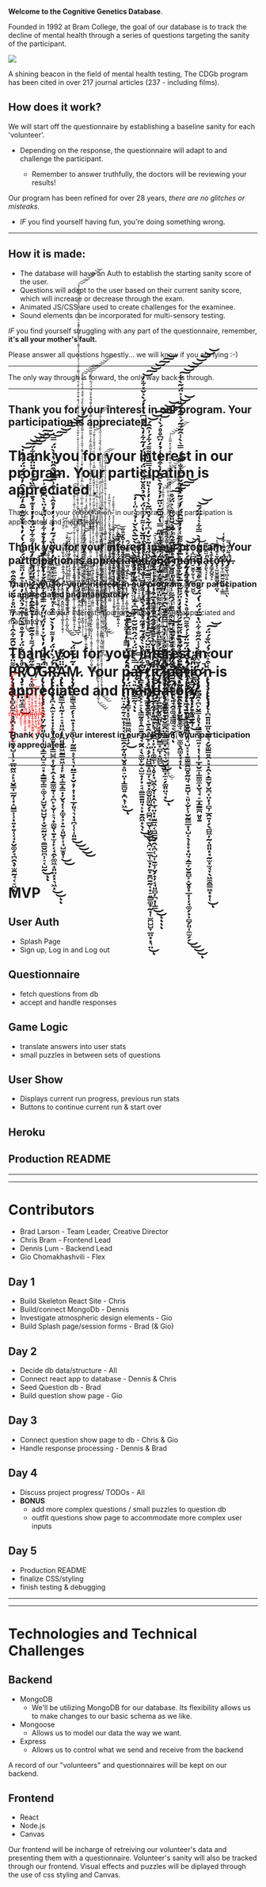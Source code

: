 **Welcome to the Cognitive Genetics Database**. 

Founded in 1992 at Bram College, the goal of our database is to track the decline of mental health through a series of questions targeting the sanity of the participant. 

![](https://webfilms-films.s3.amazonaws.com/github/bramcollege.png)

A shining beacon in the field of mental health testing, The CDGb program has been cited in over 217 journal articles (237 - including films). 

## How does it work?

We will start off the questionnaire by establishing a baseline sanity for each 'volunteer'. 

* Depending on the response, the questionnaire will adapt to and challenge the participant.

    *  Remember to answer truthfully, the doctors will be reviewing your results!

Our program has been refined for over 28 years, _there are no glitches or misteaks._

* _IF_ you find yourself having fun, you're doing something wrong.


***

## How it is made:

* The database will have an Auth to establish the starting sanity score of the user. 
* Questions will adapt to the user based on their current sanity score, which will increase or decrease through the exam.
* Animated JS/CSS are used to create challenges for the examinee.
* Sound elements can be incorporated for multi-sensory testing. 

_IF_ you find yourself struggling with any part of the questionnaire, remember, 
**it's all your mother's fault.**

Please answer all questions honestly... we will know if you are lying :-)

***

The only way through is forward, the only way back is through. 


***

## Thank you for your interest in our program. Your participation is appreciated.  

# Thank you for your interest in our program. Your participation is appreciated .  

Thank you for your c̵̢̢̢̧̧̛͍͉͖̠͕̫͍̗̞̩͈̞̞̪̩͓͉̩̻͍̖̻̘͎̥̮͖͓̼̞̞̤̝̦̤̬̫̮̘̳͚̭̠̲͚͂̇̑̿̉̈́̀͌͋̆͂̐̅̅͜͜͠ͅǫ̶̨̧̡̨̛̘̗̹̯͖̙͉͕̗͎̞͕̙͚̻̬̥̺̭͉͓̬̟͓̪̲̭̰̥̹͚̜̻̩͕͔͕̰̺͖̩̟̪̫̲̦̭͖̼̫̳̔̃̄̈́̄̉͊̒̆͗̿̍͋̐̈́̓̅͊͋̍̂̃̉͂̀̄̓͗́͐̓͋̄̈̈́͐̓̇͊̀͒̈͂͒̈́̅̇͆͒̓̾̀̎̂̉́͂̄̈́́͊͑͊̔͂̓͗̀͒͑̎̿͆́̍̃̅̾̋̒́̍̍̎̓̆̈́̾̉̎͊͑̈́̓̏̓̅̋̀͛͊͊̔̈̀̿͌̆̇̆̿͂̉̏̈́̆̈́̃̓͆̍̉̆̚̕̚͘͘͘͜͜͠͠͠͝͝͠͝͝͝͝ͅͅͅơ̶̡̡̧̨̧̨̢̡̧̡͈̱̤͖͚͕̟͇̣̮̻̫̳̪̪͔̝̟̳̩͖̱̻̖̝͎̫̜͖͚̞͉̞͇͎͕̠̤̱̯̖͚̭̥̳̼͚̫͙̘͍̦̦̺̖̦͈̜͚̦̳̺̹̝͈̜̗̹̜̗͊̂́̿̑̈̀͆̉͑̈́̓͑͆͛̿͋̓̂̈́͐͒̀͊̒̍̔̾́̇͌̆͗͋̃̒̀̃͒̒̂̿͂̐̄̑̏̓͗͒̀̌̿̀͂̉̏̊̌́͑͊̄̐̇̎̾̏̍̇́͊̇͋̚͘͜͜͠͝͝͠͠͠p̷̢̧̢̧̡̢̨̡̢͍̙͕̣̯͇̥̰͚͚̣͔̗͈̻̫̟̟̰̣̩̼̬̖̟͓̦͇̦̲̜͈̪̪̼̥̳͔̻̺͈͕̰̞̻̞̗̬̳̞͍͔͔̠̤̜͈̤͔̫͉̰̞̜̝̹̰͔̣͉̬̳͚̪̗̜̱̲̞̳̥͙̦̤̆͌̋̒̈̒̾̈́͑͂́͊̐̕̕͜ę̴̨̡̡̧̧̨̢̨̛̛͎͕̩̟͙͕͔̼͍̠̟͉͇̦̻̤̩̲̦̰̟̱͚̮͚̘̠͈̩͙͚̠̲͈̟̞̭̯̝̝̙͍̹̼̱̦̬̹͕̜̩̝̹͈̪̭͉̬͚͚̩̳̩̫̮͔̜̪̺̘͔͙͎̼̖͙͚̝̯̖̯̠͚̦̲̹̺̗̪̮͕̺̭̪̐́̀̂̆͗̆̊̿̔̊̃͋̅͋̍͌͗̾͊̉̉̇̔̄̾̆̃̒̓̊̊̋̅͆͂̉̅̌̒͛̿̏̅̿̌́͊̈͋̿̏̋̅̈͛͊̀͌́̃̌̾̑̐́͂̈́̈́͋͗̆̎̈́͆̕͘͘͘̕͜͜͜͝͝͠͝͠͝͝͝͠͠ͅͅͅͅͅr̴̛̛̛̯͎͖̙͙̳̗̙̪̳̞͈̦̣̘͓̫̗̟̙̍̓̎̅̏̉̈̌̿͌͛̓̍̀̆͌̏̔̆̊̒͗̃̿̑͑̍͑̍̂̈̓̏̇̈́͒̂͋̽̍̓͊̑́̚͝͝͝͠ͅą̷̨̨̨̧̢̡̧̡̧̧̛̻̺̙̘̤̰͇̣̣̮͖̺̮͚͔̩̥̦̜̘̦͓̼̘̱̺̱̱̳̖̞͎̗͓͉̹̟̣̘̗̠̗̺͇͕̣̝̟͉̝̜͉̯͉͕͔͓̖̖̻̬͖̳̼͚̘̝̟̱͈̟̩̦͇̮̦͉͎͈̜̝̜̰͙͇̺̝̹̙͇̖͉͈̰̘̪̱̺̪̦̯̙͔̗̥̩̬͍̳̠̖̭̺̗͔̇̅͐̉̎͑͛̿̓͒́̍̌̔̄̇͂͗͜͜͜͜͝ͅt̶̨̨̢̢̡̢̢̡̢̛̛̛̼̹̬͔͓̜̱̗̭̝̖͇͚͍̟̜̫̻̬̘̯͕̱̟̹͕͎͎̗̗͓̜̟̹̫̰͚̲̦͍̦̙̼͈̼̘̗͍̳̩̘̬̥̫̭̬̙͎̹̘̥̞̯̘̦͙̼͉͙̯͖̳̻̖͔͎̺̠̫̻̗͔͇͍̼͇̙̱̟͍̫̟̬̹͈̫̣̮͓̦͙̗̙̼̞̰̝̜̩̤͚͈͇̿̓̈́́͗͊̃̎̌̔̀͐̒͂̃͑̓͑̾̈̓̉̈́̾̑͒͊̋̒͑̇̏̎̀́̏̽̋̓̈́̀̅́̾̀̑̑̈̀́̍̐́͗͘̕͘͜͜͜͜͠͝͠͝į̶̨̨̧̧̢̧̰̖̻̩͓̜̖̖̼̼̠̖̳̳̳͉̠̠̮͎̮̗̮̲͇̻͙̥͚̺͖̻̻̫͖̝͈͇̩͕͉̯̰͇̜̠̣͖̼̹͉̘̜͙̳͖̮̝̬̟͉̗̞̣̳̝͉̯͍͙̜̝͈̮̟̱̦͚͉͈̖̞̭̣̳͕̍̿̐͊̐̒̾̀̄́̔̔̓̿̊͗͂́̄̎̄̆̆̎̀̒̓̾̊͘̚͜͜͠ȏ̴̡̧̡̢̧̧̢̢̢̧͇̻̖͍̬͍̦̫̱͍̞̠̥͈̫͙̬̻͓̣͍̻͍̯͔͍̬̘͍̪͖̰̼̺͕͍̗͇̬͇̻̯̼̙̞̟̥̜̦̙͍̟̮͉̙͎͉̬̙̝̜͉̭̹̼̲̓̾̾͊́́͗́̐̀̿̇̋͊͛̎̓̄́̀̔͊̍̀́͒̄͆̔̃͊̄̏̚͜͜͜͠͠͠ṇ̵̡̡̹̤̝̱̱͓̮̥̘̮̜̘̞̟̞̟̖͙̮̘̫͖͚͔̩̣͇͎͉͕̖̰͉̳̙̫͕͎̝̹̪̠̜͊̈̈́̀̄̈̅̏̊͒͜͜ ̷̨̡̧̧̨̨̨̡̛̱̰̠̥͈̭̺̝̤̻̙̩̳̹͙̜̗̙͚̗̱͉̹̲͔̠͉̼̯͖̱̝̦̦͉̝̝͎̈́̑͌͒̂̍̈́͜͜͜ͅͅ in our program. Your participation is appreciated and ̷̲̟̫̌͝m̵̠̳̓ä̸͎n̸͇̫͋ḑ̸̨͊͂͝a̴̫̯͗̋ṭ̵̇̏o̸̧͓̝̓́̌ŗ̴̡̛̓͋y̷̹̒̔.  

## Thank you for your interest in our program. Your participation is appre̶̠͎̱̤͓͖̮̪̩̩͛͒̍̍̊̈̏͝͠ć̵̢̙̖͇̩̥̳̜͍̟̮̮͓̀̒̀̃̂́̒̆̑͜ͅi̶̥͇̭̰͇̮͔̳̗̭̲͎̼̋̎͛̀̂̓̌̑̌̐̋͜a̶̛̲͍̘̼͆̅̿͂͛́̑͘͜t̴̳̗̘̤̆̔̇͊̏e̸̥̙͍̹̓͋͑̉̅͛d̶̨̮̠̙̯̀̔̎́͗̂͐̔ ̸̲͔̑ͅa̸̧̗͒̀͌̚̕n̷̡͓̬̰͎̻̖̖̮̪͓̘͂̓̔̓͆͊̓̆̎̚͝͠͠ḋ̸̰̝̝̠̫̳̆͋́̾͌̍̂̎̀͐̉͒̄̕ ̴̟̮̟̦̫̻̹͚̯̗̽̊̎́̈́̅̆͐̿̿͗͝͝m̶͚̹̤̼̻̱̾̈́̈́͗̓̑á̸̡̯̣̱̫̲̬̱̣̻͇̝͍n̶͍̮͇̹̬̝͉͇͖̠̺̻͆͆̽̇͗͊͗͘͜͝d̴̗̱̺̖͚̪̉͋͌̍͝a̶̧͈̖̘̣̦͓̓̈̂͊̉̅̚̚t̵̡̳̗̻̯͓̙͒̾̃̊̚͠ơ̶̧͕͖̮͇̱̳̬͈͉̻̌̇͒͐̑̑̾̕̕͘͝ͅr̷̡̫̜̼̮̪̰̮̘̲̞̝̲͇̈́͋̅̄͛͋̽͑̚͘͘̕̕ÿ̶̬̮͉̻̠͍͙̣͔̥͍̪́͂̈́̋̿̚ͅ.  

### Than̴̨̢͖̹̜͓̣͍͉͙̠̥̬̻͇̮͖͍͍͉̣̟̔͜͜k̸̥͓̹̞̲̮͖̦̰͚͓͇̺̼̜̈́̀͌̂͆͒͜͝ ̶̢̢͓̮̠͇͓̖̜̭̣̣̺̳̼̼͎̹̭̬͍̥͍̫̙̬͇̫̉̋̔̀́̇̉͊̇̐́̓̚ỵ̸̧͓̠̣͓̝͍̯̬̝̙̔̾̒͗̅̍͑͌́̅̽͊̕͘͠͝ͅǫ̸̛̞̞̼͓̟̭͓̰͋̐̔̔̂̊͊̓̃̎͋͌̀̈͆́̍̊̍̒͂̒͘͘̕̚ŭ̴͚͕̐̈̓̿̀͋͋̐̊͌̽͘͝ ̴̢̧̛̤̭̜̃͌́̏͌̈́̽̎̆̽͑͘̚̕f̴̨̡̛̛̻̩̮̲̭̗̳̍͗̅̿̽̎̈̕͜͝ǫ̶̮͙̯̩̹̪̭̝̦̰̩͍̤̖̥̍̄͝ṙ̷̨͚͕̹̫̰̪̦̭̳̺̫̯̝̪̻̣̘͇̦͓̖̙͍̖̣̓́́́̑͒̅̾̅̈͋͊̀̏̊̄̆̈́̚͘ ̴̧̡̨̡̨̯̭̲͓̻̞̤̱̞̟͎̟̙̪͙̞̻͓̪͑̓̓̏͗̀̓̇̋̾̀́̂͆̓̿̇̓͋̀̄͗̕͜͜͜͝ŷ̸̝͉̰͔̭̗̲̱̞͓̩̮͉͓͛͐̋̆́̑́̓̈͆̓̃̓̑̓͊͒̈́̒̈́̚ȯ̴̧̧̮͈̲̗̬̰̣̜͔̻̥̱̠͈̘̭̤̭̹͍͙̹͑̋͊̉͐̎̑̓̇̆͜͜͠ͅủ̸̢̡̹̞̟̬̣̟̤͓̲̫̦̯̟͚͔̦͈͖̙͉̱͈͑̽̂̊̀̅͠͝ͅr̵̯͖͕̘͍̹͍͚̓̔̏͌̒̽͆̀͆̓̓͌̐́͑̏́̀̓̀̓͌̒͝͝͠ ̸̢̲͔̬̞̂͊͑̇͊̊̑́͌̂͂̽͛i̵̧̡̧̡̹̳͔͓̟̘̮̙̞̪͙̥̯̜̝̲̻̪̞̻͙͓̟͋̒̂̅n̴͉̳̯̠̞̬̹̦̯̜̝̅̉̎͗̉͌̀͋͘͘̚͠t̵͈͇̺̮̞̟̭͚̟̫̖͍̫̤̑̍̆͜͠e̷͔͕̮̮̫̝͈͔͙̙̥̲̮͊͌̄̈̈́͂̏͑̐̒́̀̏̇̎̈̌̎̀́͒̔̇́̕͘͘͜͝ŗ̶̡̩̰̝͇͙̟̲̜͎̩̱͉͖͇̦̟̗̦̼͓̭̫̘̌͜ͅͅe̶͚̞̜͎̳̣͖̰͐̿͗͌͐̐̂͋̏͛̍͂͋̓̂͌̋͊̋̀̇̉̈́̚͝͝͝s̶̢̛͉͇͓̟̹͕͓̦̗̱̮̗͇̫̮̄̓̀̾̓̆̿̇͋̔͋̄̈́͌̈́̒̕͜͝ţ̶͍̺̙͚̤̤̗̜̰̪̹͚͙͈̗͚̯͈̩̮̔̊̍̑̋̂̔͂̂̅̔̌́̈́̃̈̀̂̈́̍̏͑̀͂̾̚͠͝ͅ ̴͉̉̓̂̈̾̑̆̀͐̉̀͠͝͠ỉ̵̢̢̨̯͙̟̼̥̘͎̪̪̼̼̳͖̄̈̀̈́͂̾͛̿̅̀͋̇̉̋͘͝n̷̨̢̝̪͙̣̠͙̯̫̟̯͓̬͈̹̭̙͙̱̖̲͛̿̊̓͂͜ ̷̢̠̹͓͍͕̊͗̓̃̌̚͜͜o̶͇̠̐͌̊̄̂̿̈̑͗͂͗̀̚͝ͅu̴̞̟̹͍͙̲̻͑͌̀͐̄̉̌͊͆͊̑̔́̇͋͋́͛͋̚̚r̶̢̧͉̦͚̱̥̻͔̠̩̙̤̰͖̳͙̘̘̳̮̤̮̠͇͙̟͇̻̈́̽͑͑̀̀̿̚ ̷̢̢̧̡̢̢̣͙͈̮̱͈̪̫̪̮̦̘̜̙̳̠̚͜p̷̨̨̰̯̫̪̤͚̰̝̖̬̦̟̤͙͕͉̰̙̟̟͖͐̈̍̀̌̽͘͜ͅr̷̨̧̦̟̠̜͙͇͎̩͚̬͈͖͉̱̞̹̘̭̹̺̭̮̠͗͌̄̆̈́̄͗̈́́͆̾͂̀͗̔̃͂͂͌̈́̽̋͘̕͜͝ogram. Your participation is appreciated and mandatory. 

Thank you for your interest in our program. Y̵̡̢̡̪̣̦̤̺͔̜̞͔̭̭̩͕̬͙̟̤͙̰̠͍̺̟͔̼̦̥̹̜̭̯̦̦͚̣͕͈̟͚͙̰̙̳͈̲̭̘̠̮͖̰̜̭̥̯̬͕͍̦̝̩̩̘̱̲̘̻̼̹̗̙͓͂͜͜͜͜͜ͅỜ̷̡̨̨̪̥͕̪̥̳̭͚͙͎̜͙͍̘̬̰̗͇͙̞̠̭͚͙͙̤̖̻̬͍̩͈̐̔̆̒͌̃́̒̂͌̊̀̔͗̃̔͌̈́̋̐͑͜͠ͅƯ̸̧̡̛̗̜̳̤͈̠̣͉͙͉̱͕̺͚͈̗͖͎̭̼̫̝̳̱̟̦̼͙̳͎̣͇̻̪͖̮̠̮̬͎̪̭̖͆̓͌́̔́̊̈̃̎̃̐͛̐̌͒̐̀̉̃͗̿̾͌̍̅̈́̉̀͛̈́̌̀́͋̌̃̑̂̇̆̃̋̌̇̀͗̀̈̉͑̽͂̓̐̍͋̈́̈́͛͗̋͌̅̑̒̚̚̚̕̕̚͝͝͝͠͝͠͠͝͝ͅͅ ̷̨̡̨̢̨̨̢̡̡̡̢̢̢̡̛̛̛̟͖͉̼͇̪̖̟̝̫͉͔͖͙͖͎̥̮̤̦̺̩̗̹̬̻̫͕̺̥̗̬̰͈̗̼̰͍̱̫̦̰̺͉̗͖͎̱̦͍̩͈̰̼͎̩͓̹̪̳͔̫̞̱̭̪̲͙̯͖̙̰͚͔͎͚̠͔͇̥̗̟͔̯̞̗͓̼̠̗̮̣̲̖͗͒̀̀͌̈̆͒̈͑́̎̊́̿͆͗̑͛̇̈̎̾͒́͆̃̎̽̈́͑͋̏͆͊̈́̓͆̔͆͊̿̊̂͛̄̈́̉̽͊͋́̋̂̍̊̌̐̏́̔̓̈́̓̃̇̋̋̓͒̀̐͂̌̓̋̒͘͘͘̚̕̕͘̚̕͜͜͠͝͝͝͠͝͝͠ͅÀ̷̢̢̛̛̺̭̳͇̭̠̪̻͍̦̩̖̥͍̯̦̓̍͛́̀̈́͋̾̄̓̔͑̈́̏̃́̾̍̎͒̇̅̾͑̿̂̾͛̐̑̂̾̽͂͒̑̓́́̇̀̈́̏̄͊̾̍̈́̍͂̊̋̏̾̆͆̾̊̃̊̅̒̈́̈́̈́͒͊̎̿͛̽̀̄͛͗̊̇̅̊͌̇̔̇͌̀͊̈̾̄̿̅̓͐̚͘͝͝͝͝͠͝͝͠R̴̡̡̡̢̨̡̡̤͕͓̰̲͔̩̣̞̘̰̯̪̫̙̮̟̬̩̜̤͔̙̹̩͚̜̖̤͉͇̫̻̭̬̠̼̰̪̣̥̗̗͖̠̞̪̘̘̦̪̳̠̭̮̥͈̞͉̖̰̪͇̳̖̳̯̫̮̼̣̯͑͒̈́̐̋̾͌͜ͅͅͅͅͅE̸̡̢̡̢̨̡̛̞͓͙̞͇̭̞̰̟̠̝̗̠̼̙̙͔̞͇̻̖̙̬͔͙͍͚͎̙̜̝̮̣̹͖̥̖̼͓̳͕̖̬͍̦̰̩̩̭̝͈̫͇̮̗̖̲͈̘͓̥͈͈͍͛̄̆̔͗̋̈́̍͒͊̓̽͛̏̈̈́̃̿̓́̈́̐̿̊͂̾̊̅̍̓̓̐̍̿̋̉̀̿̊̍́̉͋̀͛̓̂̌̐̌̎̉͋̑͋̈́̆͛̓̃̍̇̐͋̈́̎͌̔́͊̎͗̚̚͘̕͘̚̕̕̕͜͜͜͝͝ͅ appreciated and mandatory.  

# Thank you for your interest in our P̴̢̨̡̡̢̨̨̛̻̝̺̼͔̖̥̪̩͔͕̱̬̜͖͙̺̜̹͕̲̤̰͖͕̙̘̮͇̩̲̰̜̣̝̺͇͎̹͓͍̟͍̜͔̘̙̮͚̗̘̪̭̖̞̫̯̰̘͔̠͖͌̈́͊̍͐̌̑͂͋̂͑́͒̓͌̈̊͐̆̈́̓̏͒̑͒͘͘ͅŖ̸̡̛̛̛̞͎̜̰̣͖̞̳̣̊̽̌͛͋̈́̍̒͊̊̅̀̋̍̐̃̉̈̊̈̓̇̽͛͊̒̈͌̈́̈́̐̔́̔́̓̔̔̐͂̐̅̂̒̋́͊͐̂̓̌̑̄́̈́͋̊̇̚̕͘͘̕̕͜͝͠͝͝͝͠Ơ̸̛̛̝͔͚̲͊̋̄̽̀̔́͌̍͒̃͊͑͑̇̍͂̑̃̑̇͆̐̅́́̀͂̈́̎̀̿̓̄̓̓͌͋̌̈́̏̓̓̇̽͊̉̄̾̿̏͋́͑̄̈̈́̊͋́̚̕͘̕͘̚͠͝͝͝Ģ̷̢̨̧̡̢̨̧̗̝̠̖̟̤̦̰̙͈̜̜̹̩̤̟͇͓̺̠̼̠͙̝̳̳̞͇̠͚̜̦̺̬̞̺̺̬̹̟̬̼̰̤̗͉̼͇̬̺̪̹̠͔̺̰̈́̄̑́̈́̓̔̌͐̇̒̈́̎̈̓̋̿́͒͋̏̎́́̔̌̐͊̿͑̊͋̀̐͋͌̾̏̉̽̈͛̀͆̃̈́͐̚̚̕͜͠͠͝ͅͅR̴̡̢̢̢̡̡̧̛̛̛̪͕̯̫͕̦̣̣̩̙̥͎͚͍̠͙͇̺̪̝̹̮͙̭̝̖̝̳͚̱̜͔̪̙̟̬̜̠͉̟͚̬̜̱͓̫̩̙͔̘̭̙͚͖̟͈̤͙͓͉͖͓̉́́̀̓̈́̓̽͌̓̀̀̌̿͒͑̽̈́̽̈̐͛͊͑͑̊͛̓̓̓̋̆̏̽́̃̓̓̾͑̒̓̊̂͛̅̾̑͗̅̓̌͒̑̎̔̔̀̈́̿̕͘̚̚͜͜͝͠͝͠͠͝͝ͅͅÄ̴̧̢̢̛͍̖̲̬̳̲̜͈̰͎̠̠̘͈͖̦͓̪͈̬̱͖̰͇͍͖̩̞̙̤̯̜̳͓̳̣̦̬̖̦̜̣͚̣͕̟͍͔͈̮̞͎̘̺̫̥̹̈̈́̏̋͜͜Ṁ̷̨̨̡̨͖̞͚͇͉̳̗̙̜͍̟̹̝̼͎̠̹̰̼̳̝͔͔͉̩̤̳̣̟̮̝̦̝͎͓͓̲̦͈͉͉͓̘̪̜̜͎͈̱̃̓̅̋̈́͜͜͜͜͜͝. Your p̵̢̡̨̢̢̤̠̣̰̠̱͔͍̝̹͓͔̝̝͇̯̗̰̣͈̘̮̥̝͈̠̤͎̩͇̻͍̝̪̖̹͖̓̒̈̂̈́̿͊̒̔͌̊̈͜ͅą̶̛̛͉͍̝͎̥͇̰͉̍̿̀͒̆̈́̍̈́̂̈̃̆̃͐͗͑͆̽͂̾̉̎̍̀̑̌̓̓̇̓̂̀͑͆̀̀̆̅̀̂̀̌̍̉͛͑̈̾̓̕̚͘̕͠ͅͅr̴̨͇̖̼̰͓̼͓͕̠͕̖̳̰̥̞̯̫̱̻͙̘̰̯͔̖̼͚̙̮̝̺̫̟̦̟̠̘̼̳̱̱͈̘͕͙̱̭͖͙̖͔̀͋̋̔̊̏͛̀̋́͂͗͊̋͐̏̽̈́̀̑́͑͌̆͌͗̐̈̈̃̒͑͑̾̋̍̈̅̌̔͐͌̓̾̍̈́̔̑̉̈̊̌̈́̏̌̈́̈̌́̈́̒̃͋̒̀̑́͊͆̔͑̓́̀͐̌̽͋̓͘̚̕͜͜͜͝͠͝͝͠͠͝t̸̨̧̢̡̧̢̢̡̢̛̛͓̳̪͕͔̱͓̯͉̼̲̙͕͖̝̗̦̤̪͇͓͈̫̦͉̱͙͓͚̮͈͚̮̗̦̻̪̘̲̬̜͈̮͙̣̖̪͔̲͍̜̫͙̙͍̞̱̪̱̰͔̟̠͍̳͚͙̰͓̜̫̪̺̺̞̲̤͙̣͉̤͆̊͆̄͗̄̈̌̈́̌̄̓̍̀̓͋̈́̎͌̿̽̓̋̿͊͊͑̄̋͐̏̋̽̍͂̽̆̒͆͑͂̀͗̏͆̃̀͗̒͐̍̀̎̿͐́̿̅̈̏͌͌́͋́͗̂̂́̕̚̚̕̕͜͝͝͠͝͝͝ͅi̵̡̨̡̢̨̡̝̰̞̭͔͓͍̺͓͓͉͍̬̳̩̟̤̩͎͚̳̹̤̹̥̦̘̺̭̹̬̜͓̭̩̲̘̤͙̣̫͇͖͔̪̳̰̠̭͔̪̜̺͎̱̫̹̬̗̟̦͔̘͈̻̦̪̣̜̳͒̓̍̂̓̌͆̀͌̏͌̐̂͆̇̂͌̑̀̃͒̾̊̒̾̍̃̀͊͒́̀̚͜͜͠͝ͅͅͅͅc̷̡̢̛̛̛̛̝̩̭̜̫̜͍̰̪̮̥̻͈͙͎͎͚̣̺͇͓̻̩̝͖̻̈̓̎̈́̈́̉͌̎͋͋̔́̀̓́͒͌̎̍̅͐̋͒̍̅͑́̃̃͑͆̀̍̏̃͑͆̋̿̔́̄͆̃̇̈̃̓̉̒͒̀̄̉̓̀͒̓̍͑̉̒̈͆̊̊́̀͑͘͘̕͘̚͘͘̕̕̚͘̕͜͜͝͠͝͝͝͝͝i̵̧̧̨̨̧̛̛̗̥͔̬̱̥͙̟̬̬͚̭̤̟͇̫̻͙̮̖͔͉̮̺̣̻͓̼̠̗͚͈̤͉͙͆̀͆̈̑̄̊̉͑̓̔͂̿̑̄͂̏̀̂̉̍̃̓́̈́̌̿͊̏̒̈́̚͘͘͜͝͝͠ͅp̴̡̛̬̻̍͂̈̑̅̈́̊̆̾̇́̀̿̀͒̿̄͗́̑͌̾̈́̎͗͌̌́̈́̄͑̓͛̑̽̂̾͂̾̆̎̌͌͛͐̈́̊̚̕̚̚̚̕̚͘͠͠͠͠͝ą̵̨̛̛̰͚̪͓̱͉̤̟̜̹̬͚̥͚̘̫̥͉̫͚̖̭͚͓̘̟̩̏͊̐̋̉͗͂͑̏̀̈́̃̃͛́̎̏̒̒̽̈́̎̃͌̅̽̆͐̐̍͋̅̓͛̍͌͊͑̓̒̄̃̑̈́̓́́͂̇̂͗̃̌̅̿̍̐̅̃́́̿͛̀̾̂̃́͂́͛͂̂̈́͑̾͐̈́̃̀͋͘͘̕͠͝͝͝͝͝͝͝ͅţ̵̨̢̡̢̧̛̛̞̩̼̩̜̭͈͇̲̟̮̫̺̝͈̘̺͔͕̩̱͚͇̯̻̥̰͖̘͍̱̺̜̠͈͕̮̙̹̮̰̳̲̟̩̺͔̖̹̞̞̟̤̘̝̳͔̮̱̻͕̝̮̥̣̲͓̩̦̘͚̗̟͕̻̗͈͎̼̫̗̗́̒̀̽̑̈́͂̈͐͗́͒͌͆͋̊̀̇͛̔͊͐͗̆͑̂̓̃́͌́̽͒̐͘͘͜͜͜͜͝ͅi̷̫̦͇̤̰̲̯̰̙͓̙͍͚̟̗̖͎̓̒̕͜ơ̷̧̧̧͓̮͚̯̞̪̙̬͇͕̥̖̩̻͇̥̘̼͍͔̣̜͔̹̲͙̮̼͎̳͚̼͓̬͉̘̠̲̣̳͇̪̤̥̱̓̌͛͆͋͗̾̑̋̐͋̈̔̅̈́̈́̔́̈́̌̊͆̊̿̌͐̀͂̌͋̎͗̀̀̿͋͛͑̋̈́̄͘̚̚̚͝͝n̵̨̢̧̧̨̢̢̧̡̨̩̪̱͈͈̲͈̖̤̱͉̗̬͚̳͍̯͕̘͓̭͕̣͇̬͓̮̪͔̤͓̹̻̹̲̭͍̩̗̖̻͖̦̰͔͈͈͙̘̰̫͓̫̘̞̖͖̼̯̳͖͙͙̜͑͒͐̏̆̉́̏̐́̈́͜͠͝ͅ is appreciated and m̷̨̧̡̳͙͓̞͈̼̳͖̪͕̼̩̗̈́̒͌͗̔̀̓͊̿̓͑͆̿̈́̿̄͂͜͝͠ạ̴̠͊̓̂̌͑̍́̈́̿̚n̸̡̲̰̮̯͔̜͌d̶̡̰͉̻̪͉͙̮̰͉͚̻̆̐̈́̂̈́̑͛̑̚͘͠a̶̙̗͚̥͇̮̼̓̉̌́̆̇̏̔͂̄̊̚ͅt̴̢̛̛͍̘̭̞͚͔̳͚̠͔̰̜̘́̑̄͆̑̌̆͒̋̈́͐̒̇̓́̅͑̉̕͝ͅő̷̪̭͕͍̩̘̺̔̇͌͛̑͊̈́̌̍̾̈́̀͜͝r̴̨̨͖̖̱̱̜̦͉̺͚̻̂̎̽̑́̃̾̔̽̔̕y̵̨̛͔̗͎̖͖̰̰̓̈͌̆͒́̔̊̂̎̚.  
<span style="color:red">m̷̨̧̡̳͙͓̞͈̼̳͖̪͕̼̩̗̈́̒͌͗̔̀̓͊̿̓͑͆̿̈́̿̄͂͜͝͠ạ̴̠͊̓̂̌͑̍́̈́̿̚n̸̡̲̰̮̯͔̜͌d̶̡̰͉̻̪͉͙̮̰͉͚̻̆̐̈́̂̈́̑͛̑̚͘͠a̶̙̗͚̥͇̮̼̓̉̌́̆̇̏̔͂̄̊̚ͅt̴̢̛̛͍̘̭̞͚͔̳͚̠͔̰̜̘́̑̄͆̑̌̆͒̋̈́͐̒̇̓́̅͑̉̕͝ͅő̷̪̭͕͍̩̘̺̔̇͌͛̑͊̈́̌̍̾̈́̀͜͝r̴̨̨͖̖̱̱̜̦͉̺͚̻̂̎̽̑́̃̾̔̽̔̕y̵̨̛͔̗͎̖͖̰̰̓̈͌̆͒́̔̊̂̎̚.  </span>
### Thank you for your interest in our program. Your participation is appreciated.  
***
***

<br/>
<br/>
<br/>
<br/>
<br/>
<br/>
<br/>
<br/>
<br/>
<br/>
<br/>


# MVP

## User Auth
* Splash Page
* Sign up, Log in and Log out

## Questionnaire
* fetch questions from db
* accept and handle responses

## Game Logic
* translate answers into user stats
* small puzzles in between sets of questions

## User Show
* Displays current run progress, previous run stats
* Buttons to continue current run & start over


## Heroku

## Production README

***
***

# Contributors
* Brad Larson - Team Leader, Creative Director
* Chris Bram - Frontend Lead
* Dennis Lum - Backend Lead
* Gio Chomakhashvili - Flex 

## Day 1
* Build Skeleton React Site - Chris
* Build/connect MongoDb - Dennis
* Investigate atmospheric design elements - Gio
* Build Splash page/session forms - Brad (& Gio)

## Day 2
* Decide db data/structure - All
* Connect react app to database - Dennis & Chris
* Seed Question db - Brad
* Build question show page - Gio

## Day 3
* Connect question show page to db - Chris & Gio
* Handle response processing - Dennis & Brad

## Day 4
* Discuss project progress/ TODOs - All
* **BONUS** 
  * add more complex questions / small puzzles to question db
  * outfit questions show page to accommodate more complex user inputs

## Day 5
* Production README
* finalize CSS/styling
* finish testing & debugging






***
***


# Technologies and Technical Challenges


## Backend
- MongoDB
    - We'll be utilizing MongoDB for our database.  Its flexibility allows us to make changes to our basic schema as we like.
- Mongoose
    - Allows us to model our data the way we want.
- Express
    - Allows us to control what we send and receive from the backend

A record of our "volunteers" and questionnaires will be kept on our backend.

## Frontend
- React
- Node.js
- Canvas

Our frontend will be incharge of retreiving our volunteer's data and presenting them with a questionnaire.
Volunteer's sanity will also be tracked through our frontend.
Visual effects and puzzles will be diplayed through the use of css styling and Canvas.
